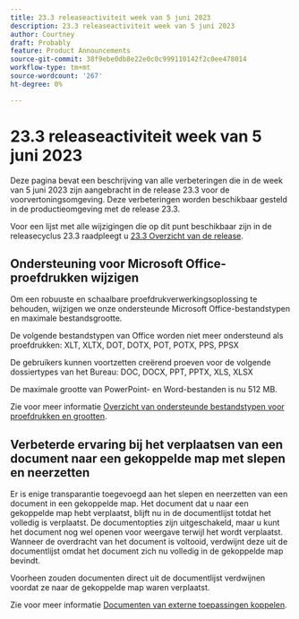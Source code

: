 ```yaml
---
title: 23.3 releaseactiviteit week van 5 juni 2023
description: 23.3 releaseactiviteit week van 5 juni 2023
author: Courtney
draft: Probably
feature: Product Announcements
source-git-commit: 38f9ebe0db8e22e0c0c999110142f2c0ee478014
workflow-type: tm+mt
source-wordcount: '267'
ht-degree: 0%

---
```


# 23.3 releaseactiviteit week van 5 juni 2023

Deze pagina bevat een beschrijving van alle verbeteringen die in de week van 5 juni 2023 zijn aangebracht in de release 23.3 voor de voorvertoningsomgeving. Deze verbeteringen worden beschikbaar gesteld in de productieomgeving met de release 23.3.

Voor een lijst met alle wijzigingen die op dit punt beschikbaar zijn in de releasecyclus 23.3 raadpleegt u [23.3 Overzicht van de release](/help/quicksilver/product-announcements/product-releases/23.3-release-activity/23-3-release-overview.md).

## Ondersteuning voor Microsoft Office-proefdrukken wijzigen

Om een robuuste en schaalbare proefdrukverwerkingsoplossing te behouden, wijzigen we onze ondersteunde Microsoft Office-bestandstypen en maximale bestandsgrootte.

De volgende bestandstypen van Office worden niet meer ondersteund als proefdrukken: XLT, XLTX, DOT, DOTX, POT, POTX, PPS, PPSX

De gebruikers kunnen voortzetten creërend proeven voor de volgende dossiertypes van het Bureau: DOC, DOCX, PPT, PPTX, XLS, XLSX

De maximale grootte van PowerPoint- en Word-bestanden is nu 512 MB.

Zie voor meer informatie [Overzicht van ondersteunde bestandstypen voor proefdrukken en grootten](/help/quicksilver/review-and-approve-work/proofing/proofing-overview/supported-proofing-file-types.md).

## Verbeterde ervaring bij het verplaatsen van een document naar een gekoppelde map met slepen en neerzetten

Er is enige transparantie toegevoegd aan het slepen en neerzetten van een document in een gekoppelde map. Het document dat u naar een gekoppelde map hebt verplaatst, blijft nu in de documentlijst totdat het volledig is verplaatst. De documentopties zijn uitgeschakeld, maar u kunt het document nog wel openen voor weergave terwijl het wordt verplaatst. Wanneer de overdracht van het document is voltooid, verdwijnt deze uit de documentlijst omdat het document zich nu volledig in de gekoppelde map bevindt.

Voorheen zouden documenten direct uit de documentlijst verdwijnen voordat ze naar de gekoppelde map waren verplaatst.

Zie voor meer informatie [Documenten van externe toepassingen koppelen](/help/quicksilver/documents/adding-documents-to-workfront/link-documents-from-external-apps.md).



<!-- HTML you might need

Video link

[View a video demonstration of this feature](ADD URL){target=_blank}

Off-cycle note for weekly pages

>[!NOTE]
>
>Preview release: February 9, 2023; Planned Production release: February 23, 2023



-->
